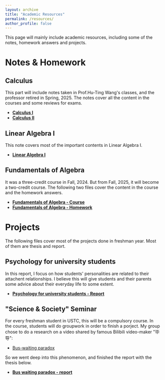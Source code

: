 ```yaml
---
layout: archive
title: "Academic Resources"
permalink: /resources/
author_profile: false
---
```


This page will mainly include academic resources, including some of the notes, homework answers and projects.<br>

# Notes & Homework 
## Calculus
This part will include notes taken in Prof.Hu-Ting Wang's classes, and the professor retired in Spring, 2025. The notes cover all the content in the courses and some reviews for exams.<br>
- **[Calculus I](https://ccbb0530.github.io/resources/files/CalculusI.pdf)**<br>
- **[Calculus II](https://ccbb0530.github.io/resources/files/CalculusII.pdf)**<br>

## Linear Algebra I 
This note covers most of the important contents in Linear Algebra I.<br>
- **[Linear Algebra I](https://ccbb0530.github.io/resources/files/LinearAlgebraI.pdf)**

## Fundamentals of Algebra 
It was a three-credit course in Fall, 2024. But from Fall, 2025, it will become a two-credit course. The following two files cover the content in the course and the homework answers.<br>
- **[Fundamentals of Algebra - Course](https://ccbb0530.github.io/resources/files/Algebra1-course.pdf)**<br>
- **[Fundamentals of Algebra - Homework](https://ccbb0530.github.io/resources/files/Algebra1-homework.pdf)**<br>

# Projects
The following files cover most of the projects done in freshman year. Most of them are thesis and report.
## Psychology for university students
In this report, I focus on how students' personalities are related to their attachent relationships. I believe this will give students and their parents some advice about their everyday life to some extent.<br>
- **[Psychology for university students - Report](https://ccbb0530.github.io/resources/files/Psychology-report.docx)**

## "Science & Society" Seminar
For every freshman student in USTC, this will be a compulsory course. In the course, students will do groupwork in order to finish a porject. My group chose to do a research on a video shared by famous Bilibili video-maker "毕导":<br>
- [Bus-waiting paradox](https://www.bilibili.com/video/BV1PE421w7jL)<br>

So we went deep into this phenomenon, and finished the report with the thesis below.<br>
- **[Bus waiting paradox - report](https://ccbb0530.github.io/resources/files/buswaitingparadox.pdf)**